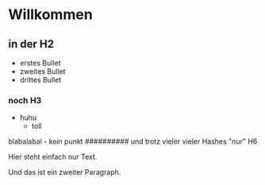 # Willkommen

## in der H2

-   erstes Bullet 
-   zweites Bullet
-   drittes Bullet

### noch H3

-   huhu
    -   toll

blabalabal - kein punkt
########## und trotz vieler vieler Hashes "nur" H6

Hier steht einfach
nur Text.

Und
das 
ist
ein
zweiter
Paragraph.
